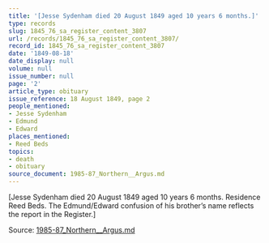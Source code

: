 ```yaml
---
title: '[Jesse Sydenham died 20 August 1849 aged 10 years 6 months.]'
type: records
slug: 1845_76_sa_register_content_3807
url: /records/1845_76_sa_register_content_3807/
record_id: 1845_76_sa_register_content_3807
date: '1849-08-18'
date_display: null
volume: null
issue_number: null
page: '2'
article_type: obituary
issue_reference: 18 August 1849, page 2
people_mentioned:
- Jesse Sydenham
- Edmund
- Edward
places_mentioned:
- Reed Beds
topics:
- death
- obituary
source_document: 1985-87_Northern__Argus.md
---
```


[Jesse Sydenham died 20 August 1849 aged 10 years 6 months.  Residence Reed Beds.  The Edmund/Edward confusion of his brother’s name reflects the report in the Register.]

Source: [1985-87_Northern__Argus.md](/downloads/markdown/1985-87_Northern__Argus.md)
